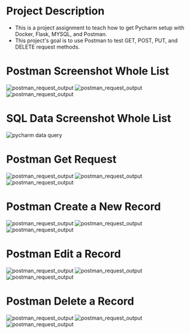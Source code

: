 # Project Description
- This is a project assignment to teach how to get Pycharm setup with Docker, Flask, MYSQL, and Postman.
- This project's goal is to use Postman to test GET, POST, PUT, and DELETE request methods.


# Postman Screenshot Whole List

![postman_request_output](screenshots/postman.png)
![postman_request_output](screenshots/postman01.png)
![postman_request_output](screenshots/chrome01.jpg)

# SQL Data Screenshot Whole List

![pycharm data query](screenshots/query.png)

# Postman Get Request

![postman_request_output](screenshots/postman03.png)
![postman_request_output](screenshots/postman04.png)
![postman_request_output](screenshots/chrome02.jpg)

# Postman Create a New Record

![postman_request_output](screenshots/postman05.png)
![postman_request_output](screenshots/postman06.png)
![postman_request_output](screenshots/chrome03.jpg)


# Postman Edit a Record

![postman_request_output](screenshots/postman07.png)
![postman_request_output](screenshots/postman08.png)
![postman_request_output](screenshots/chrome04.jpg)


# Postman Delete a Record

![postman_request_output](screenshots/postman09.png)
![postman_request_output](screenshots/postman10.png)
![postman_request_output](screenshots/chrome05.jpg)
